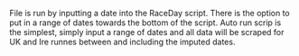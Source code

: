 File is run by inputting a date into the RaceDay script. There is the option to put in a range of dates towards the bottom of the script. Auto run scrip is the simplest, simply input a range of dates and all data will be scraped for UK and Ire runnes between and including the imputed dates.
